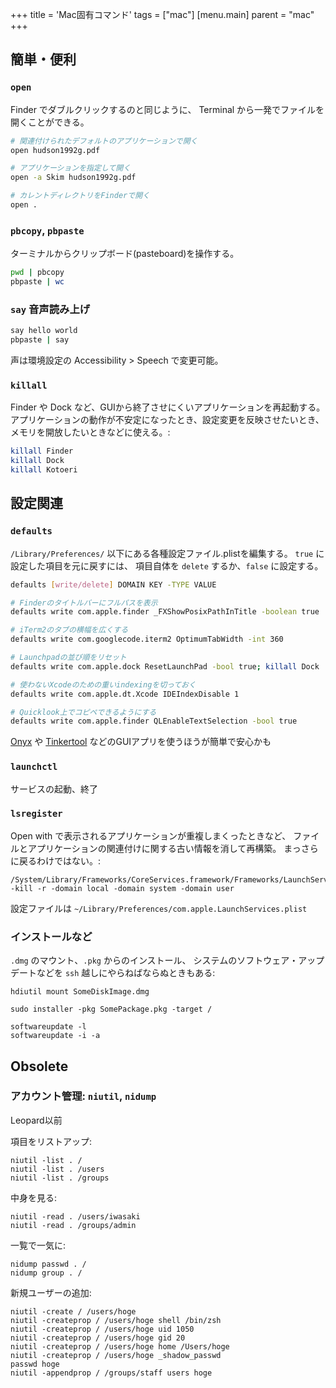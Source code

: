 +++
title = 'Mac固有コマンド'
tags = ["mac"]
[menu.main]
  parent = "mac"
+++

## 簡単・便利

### `open`

Finder でダブルクリックするのと同じように、
Terminal から一発でファイルを開くことができる。

```sh
# 関連付けられたデフォルトのアプリケーションで開く
open hudson1992g.pdf

# アプリケーションを指定して開く
open -a Skim hudson1992g.pdf

# カレントディレクトリをFinderで開く
open .
```

### `pbcopy`, `pbpaste`

ターミナルからクリップボード(pasteboard)を操作する。

```sh
pwd | pbcopy
pbpaste | wc
```


### `say` 音声読み上げ

```sh
say hello world
pbpaste | say
```

声は環境設定の Accessibility > Speech で変更可能。


### `killall`

Finder や Dock など、GUIから終了させにくいアプリケーションを再起動する。
アプリケーションの動作が不安定になったとき、設定変更を反映させたいとき、
メモリを開放したいときなどに使える。:

```sh
killall Finder
killall Dock
killall Kotoeri
```


## 設定関連

### `defaults`

`/Library/Preferences/` 以下にある各種設定ファイル.plistを編集する。
`true` に設定した項目を元に戻すには、
項目自体を `delete` するか、`false` に設定する。

```sh
defaults [write/delete] DOMAIN KEY -TYPE VALUE

# Finderのタイトルバーにフルパスを表示
defaults write com.apple.finder _FXShowPosixPathInTitle -boolean true

# iTerm2のタブの横幅を広くする
defaults write com.googlecode.iterm2 OptimumTabWidth -int 360

# Launchpadの並び順をリセット
defaults write com.apple.dock ResetLaunchPad -bool true; killall Dock

# 使わないXcodeのための重いindexingを切っておく
defaults write com.apple.dt.Xcode IDEIndexDisable 1

# Quicklook上でコピペできるようにする
defaults write com.apple.finder QLEnableTextSelection -bool true
```

[Onyx](http://www.titanium.free.fr) や
[Tinkertool](http://www.bresink.com/osx/TinkerTool.html)
などのGUIアプリを使うほうが簡単で安心かも


### `launchctl`

サービスの起動、終了


### `lsregister`

Open with で表示されるアプリケーションが重複しまくったときなど、
ファイルとアプリケーションの関連付けに関する古い情報を消して再構築。
まっさらに戻るわけではない。:

    /System/Library/Frameworks/CoreServices.framework/Frameworks/LaunchServices.framework/Support/lsregister -kill -r -domain local -domain system -domain user

設定ファイルは `~/Library/Preferences/com.apple.LaunchServices.plist`

### インストールなど

`.dmg` のマウント、`.pkg` からのインストール、
システムのソフトウェア・アップデートなどを
`ssh` 越しにやらねばならぬときもある:

    hdiutil mount SomeDiskImage.dmg

    sudo installer -pkg SomePackage.pkg -target /

    softwareupdate -l
    softwareupdate -i -a

## Obsolete

### アカウント管理: `niutil`, `nidump`

Leopard以前

項目をリストアップ:

    niutil -list . /
    niutil -list . /users
    niutil -list . /groups

中身を見る:

    niutil -read . /users/iwasaki
    niutil -read . /groups/admin

一覧で一気に:

    nidump passwd . /
    nidump group . /

新規ユーザーの追加:

    niutil -create / /users/hoge
    niutil -createprop / /users/hoge shell /bin/zsh
    niutil -createprop / /users/hoge uid 1050
    niutil -createprop / /users/hoge gid 20
    niutil -createprop / /users/hoge home /Users/hoge
    niutil -createprop / /users/hoge _shadow_passwd
    passwd hoge
    niutil -appendprop / /groups/staff users hoge

